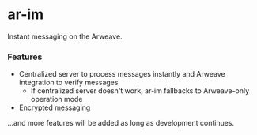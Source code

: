# ar-im
Instant messaging on the Arweave.

### Features

* Centralized server to process messages instantly and Arweave integration to verify messages
  * If centralized server doesn't work, ar-im fallbacks to Arweave-only operation mode
* Encrypted messaging

...and more features will be added as long as development continues.
